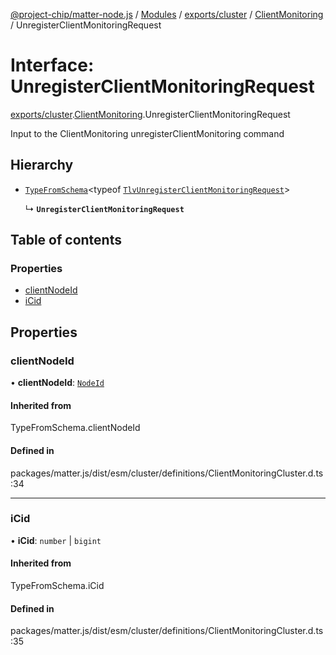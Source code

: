 [@project-chip/matter-node.js](../README.md) / [Modules](../modules.md) / [exports/cluster](../modules/exports_cluster.md) / [ClientMonitoring](../modules/exports_cluster.ClientMonitoring.md) / UnregisterClientMonitoringRequest

# Interface: UnregisterClientMonitoringRequest

[exports/cluster](../modules/exports_cluster.md).[ClientMonitoring](../modules/exports_cluster.ClientMonitoring.md).UnregisterClientMonitoringRequest

Input to the ClientMonitoring unregisterClientMonitoring command

## Hierarchy

- [`TypeFromSchema`](../modules/exports_tlv.md#typefromschema)\<typeof [`TlvUnregisterClientMonitoringRequest`](../modules/exports_cluster.ClientMonitoring.md#tlvunregisterclientmonitoringrequest)\>

  ↳ **`UnregisterClientMonitoringRequest`**

## Table of contents

### Properties

- [clientNodeId](exports_cluster.ClientMonitoring.UnregisterClientMonitoringRequest.md#clientnodeid)
- [iCid](exports_cluster.ClientMonitoring.UnregisterClientMonitoringRequest.md#icid)

## Properties

### clientNodeId

• **clientNodeId**: [`NodeId`](../modules/exports_datatype.md#nodeid)

#### Inherited from

TypeFromSchema.clientNodeId

#### Defined in

packages/matter.js/dist/esm/cluster/definitions/ClientMonitoringCluster.d.ts:34

___

### iCid

• **iCid**: `number` \| `bigint`

#### Inherited from

TypeFromSchema.iCid

#### Defined in

packages/matter.js/dist/esm/cluster/definitions/ClientMonitoringCluster.d.ts:35

